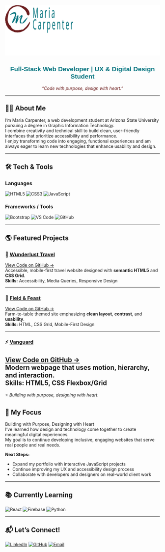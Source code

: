 <p align="right">
  <img src="https://github.com/MECarpenter/MECarpenter/blob/main/logo%20png.png" 
       width="660" 
       alt="Maria Carpenter Logo">
</p>
<h2 align="center" style="color:#067681; font-family: Nunito, sans-serif;">Full-Stack Web Developer | UX & Digital Design Student</h2>
<p align="center" style="color:#6C1E1E;"><em>“Code with purpose, design with heart.”</em></p>


---

## 👩‍💻 About Me  
I’m Maria Carpenter, a web development student at Arizona State University pursuing a degree in Graphic Information Technology.  
I combine creativity and technical skill to build clean, user-friendly interfaces that prioritize accessibility and performance.  
I enjoy transforming code into engaging, functional experiences and am always eager to learn new technologies that enhance usability and design.  

---

## 🛠️ Tech & Tools  

### Languages  
![HTML5](https://img.shields.io/badge/-HTML5-E34F26?style=for-the-badge&logo=html5&logoColor=white)
![CSS3](https://img.shields.io/badge/-CSS3-1572B6?style=for-the-badge&logo=css3&logoColor=white)
![JavaScript](https://img.shields.io/badge/-JavaScript-F7DF1E?style=for-the-badge&logo=javascript&logoColor=black)

### Frameworks / Tools  
![Bootstrap](https://img.shields.io/badge/-Bootstrap-7952B3?style=for-the-badge&logo=bootstrap&logoColor=white)
![VS Code](https://img.shields.io/badge/-VS_Code-007ACC?style=for-the-badge&logo=visual-studio-code&logoColor=white)
![GitHub](https://img.shields.io/badge/-GitHub-181717?style=for-the-badge&logo=github&logoColor=white)

---

## 🌎 Featured Projects  

### 🧳 [Wunderlust Travel](https://mecarpenter.github.io/wunderlustMajorca/)  
[View Code on GitHub →](https://github.com/MECarpenter/wunderlustMajorca)  
Accessible, mobile-first travel website designed with **semantic HTML5** and **CSS Grid**.  
**Skills:** Accessibility, Media Queries, Responsive Design  

---

### 🌾 [Field & Feast](https://mecarpenter.github.io/fieldandfeast/)  
[View Code on GitHub →](https://github.com/MECarpenter/fieldandfeast)  
Farm-to-table themed site emphasizing **clean layout**, **contrast**, and **usability**.  
**Skills:** HTML, CSS Grid, Mobile-First Design  

---

### ⚡ [Vanguard](https://mecarpenter.github.io/vanguard/)  
[View Code on GitHub →](https://github.com/MECarpenter/vanguard)  
Modern webpage that uses **motion**, **hierarchy**, and **interaction**.  
**Skills:** HTML5, CSS Flexbox/Grid  
---

⭐ *Building with purpose, designing with heart.*

## 🌟 My Focus  
Building with Purpose, Designing with Heart  
I’ve learned how design and technology come together to create meaningful digital experiences.  
My goal is to continue developing inclusive, engaging websites that serve real people and real needs.  

**Next Steps:**  
- Expand my portfolio with interactive JavaScript projects  
- Continue improving my UX and accessibility design process  
- Collaborate with developers and designers on real-world client work  

---

## 📚 Currently Learning  
![React](https://img.shields.io/badge/-React-61DAFB?style=for-the-badge&logo=react&logoColor=black)
![Firebase](https://img.shields.io/badge/-Firebase-FFCA28?style=for-the-badge&logo=firebase&logoColor=black)
![Python](https://img.shields.io/badge/-Python-3776AB?style=for-the-badge&logo=python&logoColor=white)

---

## 📬 Let’s Connect!  
[![LinkedIn](https://img.shields.io/badge/-LinkedIn-0A66C2?style=for-the-badge&logo=linkedin&logoColor=white)](https://linkedin.com/in/mariacarpenter1)
[![GitHub](https://img.shields.io/badge/-GitHub-181717?style=for-the-badge&logo=github&logoColor=white)](https://github.com/MECarpenter)
[![Email](https://img.shields.io/badge/-Email-D14836?style=for-the-badge&logo=gmail&logoColor=white)](mailto:mariacarpenter@email.com)


